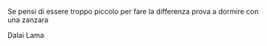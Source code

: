 Se pensi di essere
troppo piccolo per fare la differenza
prova a dormire
con una zanzara

Dalai Lama
